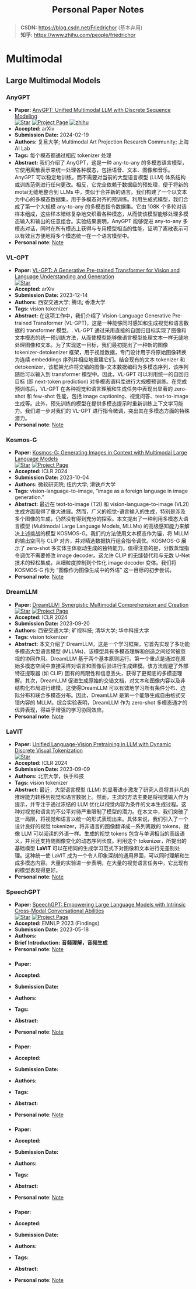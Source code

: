 <p style="text-align: center; font-weight: bold; font-size: 24px;">Personal Paper Notes<p>

> **CSDN:** https://blog.csdn.net/Friedrichor (基本弃用)  
> **知乎:** https://www.zhihu.com/people/friedrichor

# Multimodal

## Large Multimodal Models

### AnyGPT
  - **Paper:** [AnyGPT: Unified Multimodal LLM with Discrete Sequence Modeling](https://arxiv.org/abs/2402.12226)  
  [![Star](https://img.shields.io/github/stars/OpenMOSS/AnyGPT.svg?style=social&label=Star)](https://github.com/OpenMOSS/AnyGPT)
  [![Project Page](https://img.shields.io/badge/Project-Page-green.svg)](https://junzhan2000.github.io/AnyGPT.github.io/)
  [![zhihu](https://img.shields.io/badge/-知乎-000000?logo=zhihu&logoColor=0084FF)](https://zhuanlan.zhihu.com/p/683058051)
  - **Accepted:** arXiv
  - **Submission Date:** 2024-02-19
  - **Authors:** 复旦大学; Multimodal Art Projection Research Community; 上海AI Lab
  - **Tags:** 每个模态都通过相应 tokenizer 处理
  - **Abstract:** 我们介绍了 AnyGPT，这是一种 any-to-any 的多模态语言模型，它使用离散表示来统一处理各种模态，包括语音、文本、图像和音乐。AnyGPT 可以稳定地训练，而不需要对当前的大型语言模型 (LLM) 体系结构或训练范例进行任何更改。相反，它完全依赖于数据级的预处理，便于将新的motai无缝地整合到 LLMs 中，类似于合并新的语言。我们构建了一个以文本为中心的多模态数据集，用于多模态对齐的预训练。利用生成式模型，我们合成了第一个大规模 any-to-any 的多模态指令数据集。它由 108K 个多轮对话样本组成，这些样本错综复杂地交织着各种模态，从而使该模型能够处理多模态输入和输出的任意组合。实验结果表明，AnyGPT 能够促进 any-to-any 多模态对话，同时在所有模态上获得与专用模型相当的性能，证明了离散表示可以有效且方便地将多个模态统一在一个语言模型中。
  - **Personal note**: [Note](https://friedrichor.github.io/Awesome-Multimodal-Papers/assets/notes/AnyGPT/AnyGPT.html)

### VL-GPT
  - **Paper:** [VL-GPT: A Generative Pre-trained Transformer for Vision and Language Understanding and Generation](https://arxiv.org/abs/2312.09251)  
  [![Star](https://img.shields.io/github/stars/AILab-CVC/VL-GPT.svg?style=social&label=Star)](https://github.com/AILab-CVC/VL-GPT)
  - **Accepted:** arXiv
  - **Submission Date:** 2023-12-14
  - **Authors:** 西安交通大学; 腾讯; 香港大学
  - **Tags:** vision tokenizer
  - **Abstract:** 在这项工作中，我们介绍了 Vision-Language Generative Pre-trained Transformer (VL-GPT)，这是一种能够同时感知和生成视觉和语言数据的 transformer 模型。. VL-GPT 通过采用直接的自回归目标实现了图像和文本模态的统一预训练方法，从而使模型能够像语言模型处理文本一样无缝地处理图像和文本。为了实现这一目标，我们最初提出了一种新的图像 tokenizer-detokenizer 框架，用于视觉数据，专门设计用于将原始图像转换为连续 embeddings 序列并相应地重建它们。结合现有的文本 tokenizer 和 detokenizer，该框架允许将交错的图像-文本数据编码为多模态序列，该序列随后可以输入到 transformer 模型中。因此，VL-GPT 可以利用统一的自回归目标 (即 next-token prediction) 对多模态语料库进行大规模预训练。在完成预训练后，VL-GPT 在各种视觉和语言理解和生成任务中表现出显著的 zero-shot 和 few-shot 性能，包括 image captioning、视觉问答、text-to-image 生成等。此外，预先训练的模型在提供多模态提示时重新训练上下文学习能力。我们进一步对我们的 VL-GPT 进行指令微调，突出其在多模态方面的特殊潜力。
  - **Personal note**: [Note](https://friedrichor.github.io/Awesome-Multimodal-Papers/assets/notes/VL-GPT/VL-GPT.html)

### Kosmos-G
  - **Paper:** [Kosmos-G: Generating Images in Context with Multimodal Large Language Models](https://arxiv.org/abs/2310.02992)  
  [![Star](https://img.shields.io/github/stars/microsoft/unilm.svg?style=social&label=Star)](https://github.com/microsoft/unilm/tree/master/kosmos-g)
  [![Project Page](https://img.shields.io/badge/Project-Page-green.svg)](https://xichenpan.com/kosmosg/)
  - **Accepted:** ICLR 2024
  - **Submission Date:** 2023-10-04
  - **Authors:** 微软研究院; 纽约大学; 滑铁卢大学
  - **Tags:** vision-language-to-image, “image as a foreign language in image generation.”
  - **Abstract:** 最近在 text-to-image (T2I) 和 vision-language-to-image (VL2I) 生成方面取得了重大进展。然而，广义的视觉-语言输入的生成，特别是涉及多个图像的生成，仍然没有得到充分的探索。本文提出了一种利用多模态大语言模型 (Multimodal Large Language Models, MLLMs) 的高级感知能力来解决上述挑战的模型 KOSMOS-G。我们的方法使用文本模态作为锚，将 MLLM 的输出空间与 CLIP 对齐，并对精选数据执行组合指令调优。KOSMOS-G 展示了 zero-shot 多实体主体驱动生成的独特能力。值得注意的是，分数蒸馏指令调优不需要修改 image decoder。这允许 CLIP 的无缝替代和与无数 U-Net 技术的轻松集成，从细粒度控制到个性化 image decoder 变体。我们将 KOSMOS-G 作为 “图像作为图像生成中的外语” 这一目标的初步尝试。
  - **Personal note**: [Note](https://friedrichor.github.io/Awesome-Multimodal-Papers/assets/notes/Kosmos-G/Kosmos-G.html)

### DreamLLM
  - **Paper:** [DreamLLM: Synergistic Multimodal Comprehension and Creation](https://arxiv.org/abs/2309.11499)  
  [![Star](https://img.shields.io/github/stars/RunpeiDong/DreamLLM.svg?style=social&label=Star)](https://github.com/RunpeiDong/DreamLLM)
  [![Project Page](https://img.shields.io/badge/Project-Page-green.svg)](https://dreamllm.github.io/)
  - **Accepted:** ICLR 2024
  - **Submission Date:** 2023-09-20
  - **Authors:** 西安交通大学; 旷视科技; 清华大学; 华中科技大学
  - **Tags:** vision tokenizer
  - **Abstract:** 本文介绍了 DreamLLM，这是一个学习框架，它首先实现了多功能多模态大型语言模型 (MLLMs)，该模型具有多模态理解和创造之间经常被忽视的协同作用。DreamLLM 基于两个基本原则运行。第一个重点是通过在原始多模态空间中直接采样对语言和图像后验进行生成建模。该方法规避了外部特征提取器 (如 CLIP) 固有的局限性和信息丢失，获得了更彻底的多模态理解。其次，DreamLLM 促进生成原始的交错文档，对文本和图像内容以及非结构化布局进行建模。这使得DreamLLM 可以有效地学习所有条件分布、边际分布和联合多模态分布。因此，DreamLLM 是第一个能够生成自由格式交错内容的 MLLM。综合实验表明，DreamLLM 作为 zero-shot 多模态通才的优异表现，得益于增强的学习协同效应。
  - **Personal note**: [Note](https://friedrichor.github.io/Awesome-Multimodal-Papers/assets/notes/DreamLLM/DreamLLM.html)


### LaVIT
  - **Paper:** [Unified Language-Vision Pretraining in LLM with Dynamic Discrete Visual Tokenization](https://arxiv.org/abs/2309.04669)  
  [![Star](https://img.shields.io/github/stars/jy0205/LaVIT.svg?style=social&label=Star)](https://github.com/jy0205/LaVIT)
  - **Accepted:** ICLR 2024
  - **Submission Date:** 2023-09-09
  - **Authors:** 北京大学，快手科技
  - **Tags:** vision tokenizer
  - **Abstract:** 最近，大型语言模型 (LLM) 的显著进步激发了研究人员将其非凡的推理能力转移到视觉和语言数据上。然而，主流的方法主要是将视觉输入作为提示，并专注于通过冻结的 LLM 优化以视觉内容为条件的文本生成过程。这种对视觉和语言的不公平对待严重限制了模型的潜力。在本文中，我们突破了这一局限，将视觉和语言以统一的形式表现出来。具体来说，我们引入了一个设计良好的视觉 tokenizer，将非语言的图像翻译成一系列离散的 tokens，就像 LLM 可以阅读的外语一样。生成的视觉 tokens 包含与单词相当的高级语义，并且还支持随图像变化的动态序列长度。利用这个 tokenizer，所提出的基础模型 **LaVIT** 可以在相同的生成学习范式下对图像和文本进行无差别处理。这种统一使 LaVIT 成为一个令人印象深刻的通用界面，可以同时理解和生成多模态内容。大量的实验进一步表明，在大量的视觉语言任务中，它比现有的模型表现得更好。
  - **Personal note**: [Note](https://friedrichor.github.io/Awesome-Multimodal-Papers/assets/notes/LaVIT/LaVIT.html)

### SpeechGPT
  - **Paper:** [SpeechGPT: Empowering Large Language Models with Intrinsic Cross-Modal Conversational Abilities](https://aclanthology.org/2023.findings-emnlp.1055/)  
  [![Star](https://img.shields.io/github/stars/0nutation/SpeechGPT.svg?style=social&label=Star)](https://github.com/0nutation/SpeechGPT)
  [![Project Page](https://img.shields.io/badge/Project-Page-green.svg)](https://0nutation.github.io/SpeechGPT.github.io/)  
  - **Accepted:** EMNLP 2023 (Findings)
  - **Submission Date:** 2023-05-18
  - **Authors:** 
  - **Brief Introduction:** **音频理解，音频生成**
  - **Personal note**: [Note](https://friedrichor.github.io/Awesome-Multimodal-Papers/assets/notes/SpeechGPT/SpeechGPT.html)




### 
  - **Paper:**   
  
  - **Accepted:** 
  - **Submission Date:** 
  - **Authors:** 
  - **Tags:** 
  - **Abstract:** 
  - **Personal note**: [Note]()

### 
  - **Paper:**   
  
  - **Accepted:** 
  - **Submission Date:** 
  - **Authors:** 
  - **Tags:** 
  - **Abstract:** 
  - **Personal note**: [Note]()

### 
  - **Paper:**   
  
  - **Accepted:** 
  - **Submission Date:** 
  - **Authors:** 
  - **Tags:** 
  - **Abstract:** 
  - **Personal note**: [Note]()

### 
  - **Paper:**   
  
  - **Accepted:** 
  - **Submission Date:** 
  - **Authors:** 
  - **Tags:** 
  - **Abstract:** 
  - **Personal note**: [Note]()